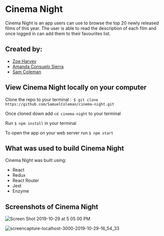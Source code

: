 # Cinema Night

Cinema Night is an app users can use to browse the top 20 newly released films of this year. The user is able to read the description of each film and once logged in can add them to their favourites list.

## Created by:
- [Zoe Harvey](https://github.com/ZoeKHarvey)
- [Amanda Consuelo Sierra](https://github.com/Asilo5)
- [Sam Coleman](https://github.com/SamuelColeman)

## View Cinema Night locally on your computer

Clone the repo to your terminal :``` $ git clone https://github.com/SamuelColeman/cinema-night.git```

Once cloned down add ``` cd cinema-night ``` to your terminal

Run ``` $ npm install ``` in your terminal

To open the app on your web server run ``` $ npm start ```

## What was used to build Cinema Night

Cinema Night was built using:

  - React
  - Redux
  - React Router
  - Jest
  - Enzyme
  
## Screenshots of Cinema Night

![Screen Shot 2019-10-29 at 5 05 00 PM](https://user-images.githubusercontent.com/50784336/67816024-41468d00-fa6e-11e9-835b-48099e077cf9.png)

![screencapture-localhost-3000-2019-10-29-16_54_33](https://user-images.githubusercontent.com/50784336/67815776-78686e80-fa6d-11e9-92a4-4b536f066f89.png)


